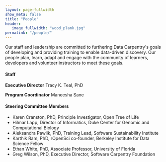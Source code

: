 ```yaml
---
layout: page-fullwidth
show_meta: false
title: "People"
header:
   image_fullwidth: "wood_plank.jpg"
permalink: "/people/"
---
```


Our staff and leadership are committed to furthering Data Carpentry's goals
of developing and providing training to enable data-driven discovery. Our
people plan, learn, adapt and engage
with the community of learners, developers and volunteer instructors to
meet these goals.

<h4 id="staff">Staff</h4>

**Executive Director**
Tracy K. Teal, PhD

**Program Coordinator**
Maneesha Sane


<h4 id="sc">Steering Committee Members</h4>

<ul>
<li>Karen Cranston, PhD, Principle Investigator, Open Tree of Life
<li>Hilmar Lapp, Director of Informatics, Duke Center for Genomic and Computational Biology
<li>Aleksandra Pawlik, PhD, Training Lead, Software Sustainability Institute
<li>Karthik Ram, PhD, rOpenSci co-founder, Berkeley Institute for Data Science Fellow
<li>Ethan White, PhD, Associate Professor, University of Florida
<li>Greg Wilson, PhD, Executive Director, Software Carpentry Foundation
</ul>

